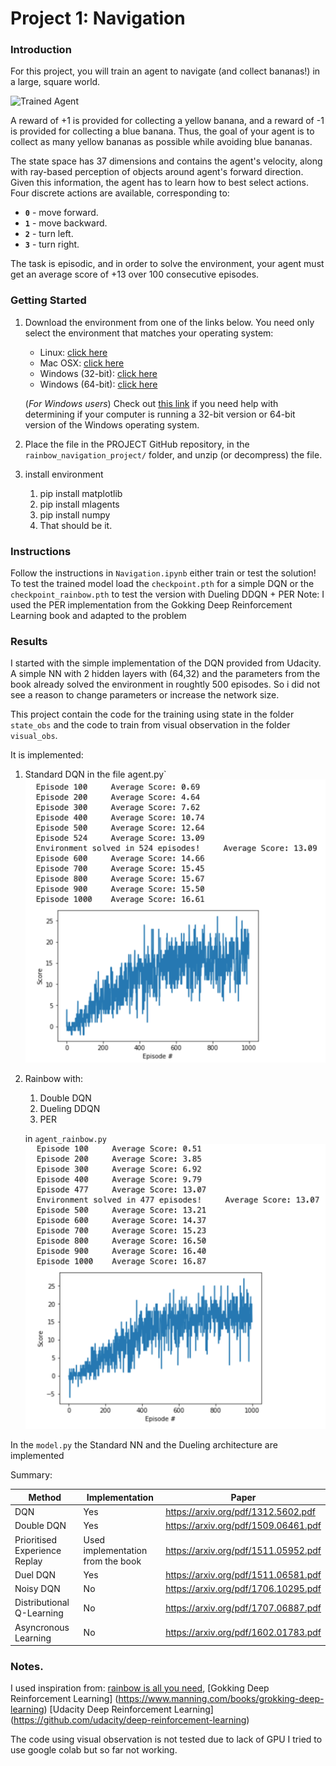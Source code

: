 [//]: # "Image References"

[image1]: https://user-images.githubusercontent.com/10624937/42135619-d90f2f28-7d12-11e8-8823-82b970a54d7e.gif "Trained Agent"
[image2]: https://github.com/pietroblandizzi/deep-reinforncement-learning/blob/main/p1_navigation/state_obs/dqn.png "DQN Agent"
[image3]: https://github.com/pietroblandizzi/deep-reinforncement-learning/blob/main/p1_navigation/state_obs/ImprovedDqn.png "Rainbow Agent"



# Project 1: Navigation

### Introduction

For this project, you will train an agent to navigate (and collect bananas!) in a large, square world.  

![Trained Agent][image1]

A reward of +1 is provided for collecting a yellow banana, and a reward of -1 is provided for collecting a blue banana.  Thus, the goal of your agent is to collect as many yellow bananas as possible while avoiding blue bananas.  

The state space has 37 dimensions and contains the agent's velocity, along with ray-based perception of objects around agent's forward direction.  Given this information, the agent has to learn how to best select actions.  Four discrete actions are available, corresponding to:
- **`0`** - move forward.
- **`1`** - move backward.
- **`2`** - turn left.
- **`3`** - turn right.

The task is episodic, and in order to solve the environment, your agent must get an average score of +13 over 100 consecutive episodes.

### Getting Started

1. Download the environment from one of the links below.  You need only select the environment that matches your operating system:
    - Linux: [click here](https://s3-us-west-1.amazonaws.com/udacity-drlnd/P1/Banana/Banana_Linux.zip)
    - Mac OSX: [click here](https://s3-us-west-1.amazonaws.com/udacity-drlnd/P1/Banana/Banana.app.zip)
    - Windows (32-bit): [click here](https://s3-us-west-1.amazonaws.com/udacity-drlnd/P1/Banana/Banana_Windows_x86.zip)
    - Windows (64-bit): [click here](https://s3-us-west-1.amazonaws.com/udacity-drlnd/P1/Banana/Banana_Windows_x86_64.zip)

    (_For Windows users_) Check out [this link](https://support.microsoft.com/en-us/help/827218/how-to-determine-whether-a-computer-is-running-a-32-bit-version-or-64) if you need help with determining if your computer is running a 32-bit version or 64-bit version of the Windows operating system.

2.  Place the file in the PROJECT GitHub repository, in the `rainbow_navigation_project/` folder, and unzip (or decompress) the file.

3.  install environment

    1. pip install matplotlib
    2. pip install mlagents
    3. pip install numpy
    4. That should be it.

### Instructions

Follow the instructions in `Navigation.ipynb` either train or test the solution!
To test the trained model load the `checkpoint.pth` for a simple DQN or the `checkpoint_rainbow.pth`
to test the version with Dueling DDQN + PER
Note: I used the PER implementation from the Gokking Deep Reinforcement Learning book and adapted to the problem


### Results

I started with the simple implementation of the DQN provided from Udacity.
A simple NN with 2 hidden layers with (64,32) and the parameters from the book already solved the environment in
roughtly 500 episodes. So i did not see a reason to change parameters or increase the network size.

This project contain the code for the training using state
in the folder `state_obs` and the code to train from visual observation in the folder `visual_obs`.

It is implemented:

1. Standard DQN in  the file agent.py`
![DQN Agent][image2]

2. Rainbow with:

    1. Double DQN
    2. Dueling DDQN
    3. PER

    in `agent_rainbow.py`
![Rainbow Agent][image3]

In the `model.py` the Standard NN and the Dueling architecture are implemented


Summary:

| Method  | Implementation | Paper |
| ------------- | ------------- | ------------- |
| DQN  | Yes| https://arxiv.org/pdf/1312.5602.pdf |
| Double DQN  | Yes| https://arxiv.org/pdf/1509.06461.pdf |
| Prioritised Experience Replay  | Used implementation from the book| https://arxiv.org/pdf/1511.05952.pdf |
| Duel DQN  | Yes | https://arxiv.org/pdf/1511.06581.pdf |
| Noisy DQN  | No | https://arxiv.org/pdf/1706.10295.pdf |
| Distributional Q-Learning  | No | https://arxiv.org/pdf/1707.06887.pdf |
| Asyncronous Learning  | No | https://arxiv.org/pdf/1602.01783.pdf |


### Notes.

I used inspiration from:
[rainbow is all you need]( https://github.com/Curt-Park/rainbow-is-all-you-need ),
[Gokking Deep Reinforcement Learning] (https://www.manning.com/books/grokking-deep-learning)
[Udacity Deep Reinforcement Learning] (https://github.com/udacity/deep-reinforcement-learning)

The code using visual observation is not tested due to lack of GPU
I tried to use google colab but so far not working.

